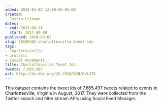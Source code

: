 ```yaml
---
added: 2018-03-02 12:00:00-05:00
creator:
- Justin Littman
dates:
- end: 2017-08-21
  start: 2017-08-08
published: 2018-03-02
slug: 20180302-charlottesville-tweet-ids
tags:
- Charlottesville
- protests
- social movements
title: Charlottesville Tweet Ids
tweets: 7,665,497
url: http://dx.doi.org/10.7910/DVN/DVLJTO
---
```


This dataset contains the tweet ids of 7,665,497 tweets related to events in Charlottesville, Virginia in August, 2017. They were collected from the Twitter search and filter stream APIs using Social Feed Manager.
